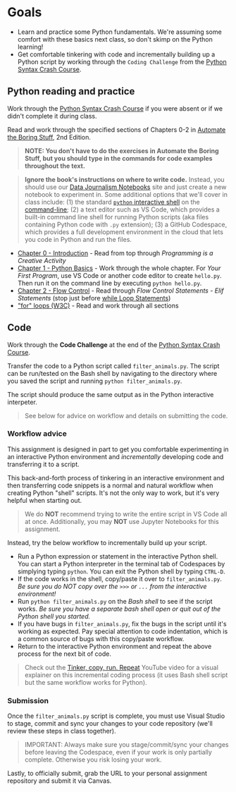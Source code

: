 # Goals

* Learn and practice some Python fundamentals. We're assuming some comfort with these basics next class, so don't skimp on the Python learning!
* Get comfortable tinkering with code and incrementally building up a Python script by working through the `Coding Challenge` from the [Python Syntax Crash Course][].

## Python reading and practice

Work through the [Python Syntax Crash Course][] if you were absent or if we didn't complete it during class.

Read and work through the specified sections of Chapters 0-2 in [Automate the Boring Stuff][], 2nd Edition.

> **NOTE: You don't have to do the exercises in Automate the Boring Stuff, but you should type in the commands for code examples throughout the text.**

> **Ignore the book's instructions on where to write code.** Instead, you should use our [Data Journalism Notebooks](https://stanfordjournalism.github.io/data-journalism-notebooks/lab/) site and just create a new notebook to experiment in. Some additional options that we'll cover in class include: (1) the standard [`python` interactive shell](/docs/tech_faq.md#how-do-i-open-a-python-interactive-session-on-the-command-line) on the [command-line](/docs/tech_faq.md#how-do-i-use-a-command-line-shell-aka-terminal); (2) a text editor such as VS Code, which provides a built-in command line shell for running Python scripts (aka files containing Python code with `.py` extension); (3) a GitHub Codespace, which provides a full development environment in the cloud that lets you code in Python and run the files.

* [Chapter 0 - Introduction](https://automatetheboringstuff.com/2e/chapter0/) - Read from top through *Programming is a Creative Activity*
* [Chapter 1 - Python Basics](https://automatetheboringstuff.com/2e/chapter1/) - Work through the whole chapter. For *Your First Program*, use VS Code or another code editor to create `hello.py`. Then run it on the command line by executing `python hello.py`.
* [Chapter 2 - Flow Control](https://automatetheboringstuff.com/2e/chapter2/) - Read through *Flow Control Statements - Elif Statements* (stop just before [while Loop Statements](https://automatetheboringstuff.com/2e/chapter2/#calibre_link-121))
* ["for" loops (W3C)](https://www.w3schools.com/python/python_for_loops.asp) - Read and work through all sections

## Code

Work through the **Code Challenge** at the end of the [Python Syntax Crash Course][].

Transfer the code to a Python script called `filter_animals.py`. The script can be run/tested on the Bash shell by navigating to the directory where you saved the script and running `python filter_animals.py`.

The script should produce the same output as in the Python interactive interpeter.

> See below for advice on workflow and details on submitting the code.

### Workflow advice

This assignment is designed in part to get you comfortable experimenting in an interactive Python environment and *incrementally* developing code and transferring it to a script.

This back-and-forth process of tinkering in an interactive environment and then transferring code snippets is a normal and natural workflow when creating Python "shell" scripts. It's not the only way to work, but it's very helpful when starting out.

> We do **NOT** recommend trying to write the entire script in VS Code all at once. Additionally, you may **NOT** use Jupyter Notebooks for this assignment.

Instead, try the below workflow to incrementally build up your script.

* Run a Python expression or statement in the interactive Python shell. You can start a Python interpreter in the terminal tab of Codespaces by simplying typing `python`. You can exit the Python shell by typing `CTRL-D`.
* If the code works in the shell, copy/paste it over to `filter_animals.py`. *Be sure you do NOT copy over the `>>>` or `...` from the interactive environment!*
* Run `python filter_animals.py` on the *Bash shell* to see if the script works. *Be sure you have a separate bash shell open or quit out of the Python shell you started.*
* If you have bugs in `filter_animals.py`, fix the bugs in the script until it's working as expected. Pay special attention to code indentation, which is a common source of bugs with this copy/paste workflow.
* Return to the interactive Python environment and repeat the above process for the next bit of code.

> Check out the [Tinker, copy, run. Repeat](https://youtu.be/uHO3YErEJqg) YouTube video for a visual explainer on this incremental coding process (it uses Bash shell script but the same workflow works for Python).

### Submission

Once the `filter_animals.py` script is complete, you must use Visual Studio to stage, commit and sync your changes to your code repository (we'll review these steps in class together).

> IMPORTANT: Always make sure you stage/commit/sync your changes before
> leaving the Codespace, even if your work is only partially complete.
> Otherwise you risk losing your work.

Lastly, to officially submit, grab the URL to your personal assignment repository and submit it via Canvas.


[Automate the Boring Stuff]: https://automatetheboringstuff.com/2e/
[Python Syntax Crash Course]: https://stanfordjournalism.github.io/data-journalism-notebooks/lab?path=python_syntax_crash_course.ipynb

